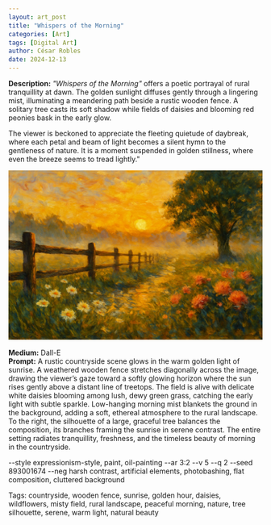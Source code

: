 ```yaml
---
layout: art_post
title: "Whispers of the Morning"
categories: [Art]
tags: [Digital Art]
author: César Robles
date: 2024-12-13
---
```

**Description:** *"Whispers of the Morning"* offers a poetic portrayal of rural tranquillity at dawn. The golden sunlight diffuses gently through a lingering mist, illuminating a meandering path beside a rustic wooden fence. A solitary tree casts its soft shadow while fields of daisies and blooming red peonies bask in the early glow.

The viewer is beckoned to appreciate the fleeting quietude of daybreak, where each petal and beam of light becomes a silent hymn to the gentleness of nature. It is a moment suspended in golden stillness, where even the breeze seems to tread lightly."

![Whispers of the Morning](/imag/digital_art/whispers_of_the_morning.jpg)

**Medium:** Dall-E\
**Prompt:** A rustic countryside scene glows in the warm golden light of sunrise. A weathered wooden fence stretches diagonally across the image, drawing the viewer’s gaze toward a softly glowing horizon where the sun rises gently above a distant line of treetops. The field is alive with delicate white daisies blooming among lush, dewy green grass, catching the early light with subtle sparkle. Low-hanging morning mist blankets the ground in the background, adding a soft, ethereal atmosphere to the rural landscape. To the right, the silhouette of a large, graceful tree balances the composition, its branches framing the sunrise in serene contrast. The entire setting radiates tranquillity, freshness, and the timeless beauty of morning in the countryside.

--style expressionism-style, paint, oil-painting --ar 3:2 --v 5 --q 2 --seed 893001674 --neg harsh contrast, artificial elements, photobashing, flat composition, cluttered background

Tags: countryside, wooden fence, sunrise, golden hour, daisies, wildflowers, misty field, rural landscape, peaceful morning, nature, tree silhouette, serene, warm light, natural beauty